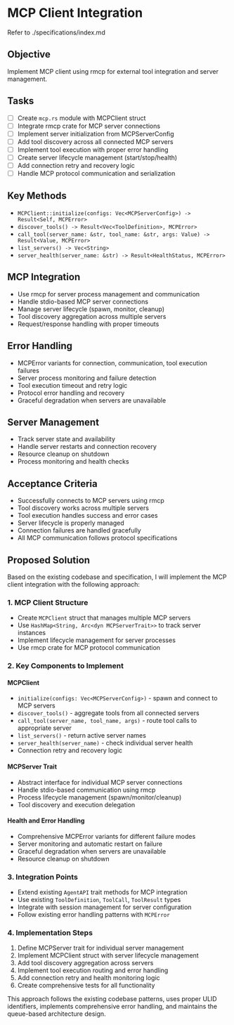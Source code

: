 # MCP Client Integration

Refer to ./specifications/index.md

## Objective
Implement MCP client using rmcp for external tool integration and server management.

## Tasks
- [ ] Create `mcp.rs` module with MCPClient struct
- [ ] Integrate rmcp crate for MCP server connections
- [ ] Implement server initialization from MCPServerConfig
- [ ] Add tool discovery across all connected MCP servers
- [ ] Implement tool execution with proper error handling
- [ ] Create server lifecycle management (start/stop/health)
- [ ] Add connection retry and recovery logic
- [ ] Handle MCP protocol communication and serialization

## Key Methods
- `MCPClient::initialize(configs: Vec<MCPServerConfig>) -> Result<Self, MCPError>`
- `discover_tools() -> Result<Vec<ToolDefinition>, MCPError>`
- `call_tool(server_name: &str, tool_name: &str, args: Value) -> Result<Value, MCPError>`
- `list_servers() -> Vec<String>`
- `server_health(server_name: &str) -> Result<HealthStatus, MCPError>`

## MCP Integration
- Use rmcp for server process management and communication
- Handle stdio-based MCP server connections
- Manage server lifecycle (spawn, monitor, cleanup)
- Tool discovery aggregation across multiple servers
- Request/response handling with proper timeouts

## Error Handling
- MCPError variants for connection, communication, tool execution failures
- Server process monitoring and failure detection
- Tool execution timeout and retry logic
- Protocol error handling and recovery
- Graceful degradation when servers are unavailable

## Server Management
- Track server state and availability
- Handle server restarts and connection recovery
- Resource cleanup on shutdown
- Process monitoring and health checks

## Acceptance Criteria
- Successfully connects to MCP servers using rmcp
- Tool discovery works across multiple servers
- Tool execution handles success and error cases
- Server lifecycle is properly managed
- Connection failures are handled gracefully
- All MCP communication follows protocol specifications

## Proposed Solution

Based on the existing codebase and specification, I will implement the MCP client integration with the following approach:

### 1. MCP Client Structure
- Create `MCPClient` struct that manages multiple MCP servers
- Use `HashMap<String, Arc<dyn MCPServerTrait>>` to track server instances  
- Implement lifecycle management for server processes
- Use rmcp crate for MCP protocol communication

### 2. Key Components to Implement

#### MCPClient
- `initialize(configs: Vec<MCPServerConfig>)` - spawn and connect to MCP servers
- `discover_tools()` - aggregate tools from all connected servers
- `call_tool(server_name, tool_name, args)` - route tool calls to appropriate server
- `list_servers()` - return active server names
- `server_health(server_name)` - check individual server health
- Connection retry and recovery logic

#### MCPServer Trait
- Abstract interface for individual MCP server connections
- Handle stdio-based communication using rmcp
- Process lifecycle management (spawn/monitor/cleanup)
- Tool discovery and execution delegation

#### Health and Error Handling
- Comprehensive MCPError variants for different failure modes
- Server monitoring and automatic restart on failure
- Graceful degradation when servers are unavailable
- Resource cleanup on shutdown

### 3. Integration Points
- Extend existing `AgentAPI` trait methods for MCP integration
- Use existing `ToolDefinition`, `ToolCall`, `ToolResult` types
- Integrate with session management for server configuration
- Follow existing error handling patterns with `MCPError`

### 4. Implementation Steps
1. Define MCPServer trait for individual server management
2. Implement MCPClient struct with server lifecycle management  
3. Add tool discovery aggregation across servers
4. Implement tool execution routing and error handling
5. Add connection retry and health monitoring logic
6. Create comprehensive tests for all functionality

This approach follows the existing codebase patterns, uses proper ULID identifiers, implements comprehensive error handling, and maintains the queue-based architecture design.